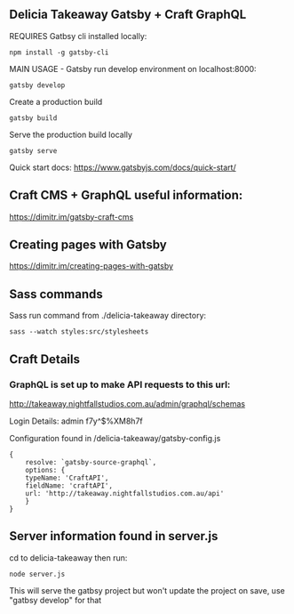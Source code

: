 ## Delicia Takeaway Gatsby + Craft GraphQL

REQUIRES Gatbsy cli installed locally:

``` npm install -g gatsby-cli ```

MAIN USAGE - Gatsby run develop environment on localhost:8000:

```gatsby develop```

Create a production build

```gatsby build```

Serve the production build locally

```gatsby serve```


Quick start docs:
https://www.gatsbyjs.com/docs/quick-start/


## Craft CMS + GraphQL useful information:

https://dimitr.im/gatsby-craft-cms

## Creating pages with Gatsby

https://dimitr.im/creating-pages-with-gatsby

## Sass commands

Sass run command from ./delicia-takeaway directory:

```sass --watch styles:src/stylesheets```


## Craft Details

### GraphQL is set up to make API requests to this url:
http://takeaway.nightfallstudios.com.au/admin/graphql/schemas

Login Details: 
admin
f7y^$%XM8h7f


Configuration found in /delicia-takeaway/gatsby-config.js

```
{
    resolve: `gatsby-source-graphql`,
    options: {
    typeName: 'CraftAPI',
    fieldName: 'craftAPI',
    url: 'http://takeaway.nightfallstudios.com.au/api'
    }
}
```


## Server information found in server.js

cd to delicia-takeaway then run:

``` node server.js ```

This will serve the gatbsy project but won't update the project on save, use "gatbsy develop" for that